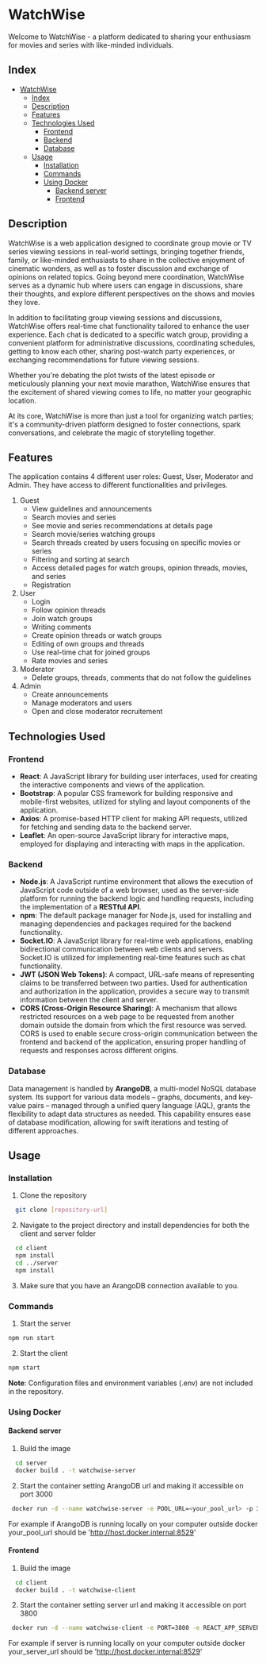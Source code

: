 # WatchWise

Welcome to WatchWise - a platform dedicated to sharing your enthusiasm for movies and series with like-minded individuals.

## Index

- [WatchWise](#watchwise)
  - [Index](#index)
  - [Description](#description)
  - [Features](#features)
  - [Technologies Used](#technologies-used)
    - [Frontend](#frontend)
    - [Backend](#backend)
    - [Database](#database)
  - [Usage](#usage)
    - [Installation](#installation)
    - [Commands](#commands)
    - [Using Docker](#using-docker)
      - [Backend server](#backend-server)
      - [Frontend](#frontend-1)

## Description

WatchWise is a web application designed to coordinate group movie or TV series viewing sessions in real-world settings, bringing together friends, family, or like-minded enthusiasts to share in the collective enjoyment of cinematic wonders, as well as to foster discussion and exchange of opinions on related topics. Going beyond mere coordination, WatchWise serves as a dynamic hub where users can engage in discussions, share their thoughts, and explore different perspectives on the shows and movies they love.

In addition to facilitating group viewing sessions and discussions, WatchWise offers real-time chat functionality tailored to enhance the user experience. Each chat is dedicated to a specific watch group, providing a convenient platform for administrative discussions, coordinating schedules, getting to know each other, sharing post-watch party experiences, or exchanging recommendations for future viewing sessions.

Whether you're debating the plot twists of the latest episode or meticulously planning your next movie marathon, WatchWise ensures that the excitement of shared viewing comes to life, no matter your geographic location.

At its core, WatchWise is more than just a tool for organizing watch parties; it's a community-driven platform designed to foster connections, spark conversations, and celebrate the magic of storytelling together.

## Features

The application contains 4 different user roles: Guest, User, Moderator and Admin. They have access to different functionalities and privileges.

1. Guest
   - View guidelines and announcements
   - Search movies and series
   - See movie and series recommendations at details page
   - Search movie/series watching groups
   - Search threads created by users focusing on specific movies or series
   - Filtering and sorting at search
   - Access detailed pages for watch groups, opinion threads, movies, and series
   - Registration
2. User
   - Login
   - Follow opinion threads
   - Join watch groups
   - Writing comments
   - Create opinion threads or watch groups
   - Editing of own groups and threads
   - Use real-time chat for joined groups
   - Rate movies and series
3. Moderator
   - Delete groups, threads, comments that do not follow the guidelines
4. Admin
   - Create announcements
   - Manage moderators and users
   - Open and close moderator recruitement

## Technologies Used 

### Frontend

- **React**: A JavaScript library for building user interfaces, used for creating the interactive components and views of the application.
- **Bootstrap**: A popular CSS framework for building responsive and mobile-first websites, utilized for styling and layout components of the application.
- **Axios**: A promise-based HTTP client for making API requests, utilized for fetching and sending data to the backend server.
- **Leaflet**: An open-source JavaScript library for interactive maps, employed for displaying and interacting with maps in the application.
  
### Backend

- **Node.js**: A JavaScript runtime environment that allows the execution of JavaScript code outside of a web browser, used as the server-side platform for running the backend logic and handling requests, including the implementation of a **RESTful API**.
- **npm**: The default package manager for Node.js, used for installing and managing dependencies and packages required for the backend functionality.
- **Socket.IO**: A JavaScript library for real-time web applications, enabling bidirectional communication between web clients and servers. Socket.IO is utilized for implementing real-time features such as chat functionality.
- **JWT (JSON Web Tokens)**: A compact, URL-safe means of representing claims to be transferred between two parties. Used for authentication and authorization in the application, provides a secure way to transmit information between the client and server.
- **CORS (Cross-Origin Resource Sharing)**: A mechanism that allows restricted resources on a web page to be requested from another domain outside the domain from which the first resource was served. CORS is used to enable secure cross-origin communication between the frontend and backend of the application, ensuring proper handling of requests and responses across different origins.

### Database

Data management is handled by **ArangoDB**, a multi-model NoSQL database system. Its support for various data models – graphs, documents, and key-value pairs – managed through a unified query language (AQL), grants the flexibility to adapt data structures as needed. This capability ensures ease of database modification, allowing for swift iterations and testing of different approaches.

## Usage

### Installation

1. Clone the repository
```bash
  git clone [repository-url]
``` 
2. Navigate to the project directory and install dependencies for both the client and server folder
```bash
  cd client
  npm install
  cd ../server
  npm install
``` 
3. Make sure that you have an ArangoDB connection available to you.
   
### Commands

1. Start the server
```bash
npm run start
``` 
2. Start the client
```bash
npm start
``` 

**Note**: Configuration files and environment variables (.env) are not included in the repository. 

### Using Docker

#### Backend server

1. Build the image
```bash
  cd server
  docker build . -t watchwise-server
``` 

2. Start the container setting ArangoDB url and making it accessible on port 3000
 ```bash
  docker run -d --name watchwise-server -e POOL_URL=<your_pool_url> -p 3000:3000 watchwise-server
``` 

For example if ArangoDB is running locally on your computer outside docker 
your_pool_url should be 'http://host.docker.internal:8529'

#### Frontend

1. Build the image
```bash
  cd client
  docker build . -t watchwise-client
``` 

2. Start the container setting server url and making it accessible on port 3800
 ```bash
  docker run -d --name watchwise-client -e PORT=3800 -e REACT_APP_SERVER_URL=<your_server_url> -p 3800:3800 watchwise-client
``` 

For example if server is running locally on your computer outside docker 
your_server_url should be 'http://host.docker.internal:8529'
